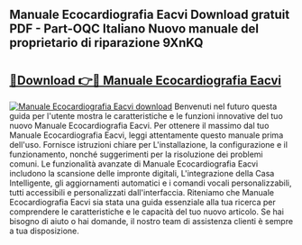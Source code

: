 ## Manuale Ecocardiografia Eacvi Download gratuit PDF - Part-OQC Italiano Nuovo manuale del proprietario di riparazione 9XnKQ

# <h2><a href="http://dfb62z9.blite.top/?on=Manuale+Ecocardiografia+Eacvi">🔗Download 👉🔴 Manuale Ecocardiografia Eacvi</a></h2>

[![Manuale Ecocardiografia Eacvi download](https://i.imgur.com/lujVjoI.png)](http://dfb62z9.blite.top/?on=Manuale+Ecocardiografia+Eacvi)
Benvenuti nel futuro questa guida per l'utente mostra le caratteristiche e le funzioni innovative del tuo nuovo Manuale Ecocardiografia Eacvi. Per ottenere il massimo dal tuo Manuale Ecocardiografia Eacvi, leggi attentamente questo manuale prima dell'uso. Fornisce istruzioni chiare per L'installazione, la configurazione e il funzionamento, nonché suggerimenti per la risoluzione dei problemi comuni. Le funzionalità avanzate di Manuale Ecocardiografia Eacvi includono la scansione delle impronte digitali, L'integrazione della Casa Intelligente, gli aggiornamenti automatici e i comandi vocali personalizzabili, tutti accessibili e personalizzati dall'interfaccia. Riteniamo che Manuale Ecocardiografia Eacvi sia stata una guida essenziale alla tua ricerca per comprendere le caratteristiche e le capacità del tuo nuovo articolo. Se hai bisogno di aiuto o hai domande, il nostro team di assistenza clienti è sempre a tua disposizione.
